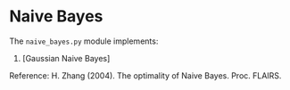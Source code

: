 # Naive Bayes
The `naive_bayes.py` module implements:

1. [Gaussian Naive Bayes]



Reference:
H. Zhang (2004). The optimality of Naive Bayes. Proc. FLAIRS.
